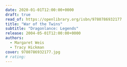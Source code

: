 ```yaml
---
date: 2020-01-01T12:00:00+0000
draft: true
read_of: https://openlibrary.org/isbn/9780786932177
title: "War of the Twins"
subtitle: "Dragonlance: Legends"
release: 2004-05-01T12:00:00+0000
authors:
  - Margaret Weis
  - Tracy Hickman
cover: 9780786932177.jpg
# rating:
---
```

